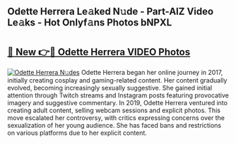 ## Odette Herrera Le𝚊ked N𝚞de - Part-AlZ Video Le𝚊ks - Hot Onlyf𝚊ns Photos bNPXL

# <h2><a href="http://ab79770.deff.icu/?id=Odette+Herrera">🔗 New 👉🔴 Odette Herrera VIDEO Photos</a></h2>

[![Odette Herrera N𝚞des](https://i.imgur.com/rIISA9y.gif)](http://ab79770.deff.icu/?id=Odette+Herrera)
Odette Herrera began her online journey in 2017, initially creating cosplay and gaming-related content. Her content gradually evolved, becoming increasingly sexually suggestive. She gained initial attention through Twitch streams and Instagram posts featuring provocative imagery and suggestive commentary. In 2019, Odette Herrera ventured into creating adult content, selling webcam sessions and explicit photos. This move escalated her controversy, with critics expressing concerns over the sexualization of her young audience. She has faced bans and restrictions on various platforms due to her explicit content.
